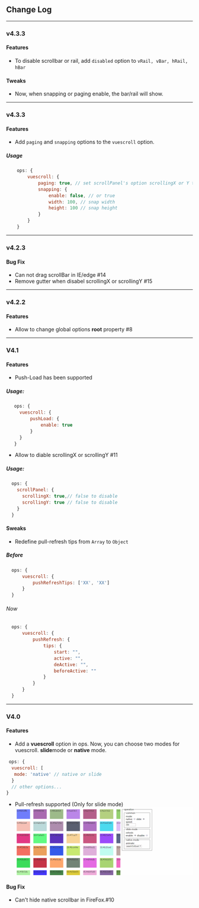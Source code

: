 ## Change Log
---
### v4.3.3
#### Features
* To disable scrollbar or rail, add `disabled` option to `vRail, vBar, hRail, hBar`
#### Tweaks
* Now, when snapping or paging enable, the bar/rail will show. 
---
### v4.3.3
#### Features
* Add `paging` and `snapping` options to the `vuescroll` option.
##### Usage
```javascript
    ops: {
        vuescroll: {
            paging: true, // set scrollPanel's option scrollingX or Y to enable pagingX and pagingY
            snapping: {
                enable: false, // or true
                width: 100, // snap width
                height: 100 // snap height
            }
        }
    }

```  
---
### v4.2.3
#### Bug Fix
 * Can not drag scrollBar in IE/edge #14
 * Remove gutter when disabel scrollingX or scrollingY #15
---
### v4.2.2
 #### Features
 * Allow to change global options **root** property #8
---
### V4.1
#### Features
 * Push-Load has been supported
 ##### Usage:
 ```javascript
    ops: {
      vuescroll: {
          pushLoad: {
              enable: true
          }
      }  
    }
 ```
 * Allow to diable scrollingX or scrollingY #11

 ##### Usage:
  ```javascript
    ops: {
      scrollPanel: {
        scrollingX: true,// false to disable
        scrollingY: true // false to disable
      }  
    }
 ```

#### Sweaks
* Redefine pull-refresh tips from `Array` to `Object`
##### Before
```javascript
  ops: {
      vuescroll: {
          pushRefreshTips: ['XX', 'XX']
      }
  }
```
###### Now
```javascript
  ops: {
      vuescroll: {
          pushRefresh: {
              tips: {
                  start: "",
                  active: "",
                  deActive: "",
                  beforeActive: ""
              }
          }
      }
  }
```
---
### V4.0
#### Features
  * Add a **vuescroll** option in ops. Now, you can choose two modes for vuescroll. **slide**mode or **native** mode.
  ```javascript
   ops: {
    vuescroll: [
     mode: 'native' // native or slide
    }
    // other options...
  }
 ```
 * Pull-refresh supported (Only for slide mode)
![](https://github.com/wangyi7099/pictureCdn/blob/master/allPic/vuescroll/vuescroll-pull-refresh.gif?raw=true)

#### Bug Fix
   * Can't hide native scrollbar in FireFox.#10 
